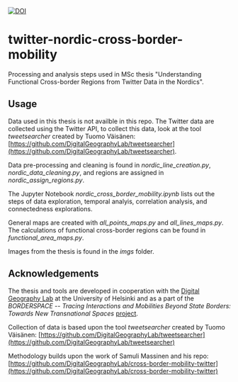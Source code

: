 [![DOI](https://zenodo.org/badge/371717912.svg)](https://zenodo.org/badge/latestdoi/371717912)
# twitter-nordic-cross-border-mobility
Processing and analysis steps used in MSc thesis "Understanding Functional Cross-border Regions from Twitter Data in the Nordics". 

## Usage

Data used in this thesis is not availble in this repo. The Twitter data are collected using the Twitter API, to collect this data, look at the tool *tweetsearcher* created by Tuomo Väisänen: [https://github.com/DigitalGeographyLab/tweetsearcher](https://github.com/DigitalGeographyLab/tweetsearcher).

Data pre-processing and cleaning is found in *nordic_line_creation.py*, *nordic_data_cleaning.py*, and regions are assigned in *nordic_assign_regions.py*.

The Jupyter Notebook *nordic_cross_border_mobility.ipynb* lists out the steps of data exploration, temporal analyis, correlation analysis, and connectedness explorations.

General maps are created with *all_points_maps.py* and *all_lines_maps.py*. The calculations of functional cross-border regions can be found in *functional_area_maps.py*.

Images from the thesis is found in the *imgs* folder.

## Acknowledgements

The thesis and tools are developed in cooperation with the [Digital Geography Lab](https://www2.helsinki.fi/en/researchgroups/digital-geography-lab) at the University of Helsinki and as a part of the *BORDERSPACE -- Tracing Interactions and Mobilities Beyond State Borders: Towards New Transnational Spaces* [project](https://www2.helsinki.fi/en/researchgroups/digital-geography-lab/mobilities-and-interactions-of-people-crossing-state-borders-big-data-to-reveal-transnational-people-and-spaces).

Collection of data is based upon the tool *tweetsearcher* created by Tuomo Väisänen: [https://github.com/DigitalGeographyLab/tweetsearcher](https://github.com/DigitalGeographyLab/tweetsearcher)

Methodology builds upon the work of Samuli Massinen and his repo: [https://github.com/DigitalGeographyLab/cross-border-mobility-twitter](https://github.com/DigitalGeographyLab/cross-border-mobility-twitter)
